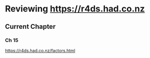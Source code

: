 # Reviewing https://r4ds.had.co.nz

## Current Chapter 
### Ch 15
https://r4ds.had.co.nz/factors.html